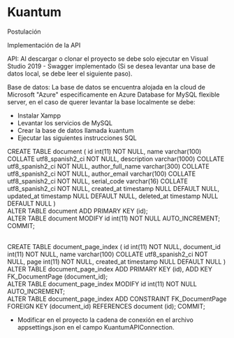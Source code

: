 # Kuantum
Postulación

Implementación de la API

API: Al descargar o clonar el proyecto se debe solo ejecutar en Visual Studio 2019 - Swagger implementado (Si se desea levantar una base de datos local, se debe leer el
siguiente paso).

Base de datos: 
La base de datos se encuentra alojada en la cloud de Microsoft "Azure" especificamente en Azure Database for MySQL flexible server, en el caso de querer levantar la base
localmente se debe:<br/>
- Instalar Xampp<br/>
- Levantar los servicios de MySQL<br/>
- Crear la base de datos llamada kuantum<br/>
- Ejecutar las siguientes instrucciones SQL<br/>
  
CREATE TABLE document (
  id int(11) NOT NULL,
  name varchar(100) COLLATE utf8_spanish2_ci NOT NULL,
  description varchar(1000) COLLATE utf8_spanish2_ci NOT NULL,
  author_full_name varchar(300) COLLATE utf8_spanish2_ci NOT NULL,
  author_email varchar(100) COLLATE utf8_spanish2_ci NOT NULL,
  serial_code varchar(16) COLLATE utf8_spanish2_ci NOT NULL,
  created_at timestamp NULL DEFAULT NULL,
  updated_at timestamp NULL DEFAULT NULL,
  deleted_at timestamp NULL DEFAULT NULL
) <br/>
ALTER TABLE document
  ADD PRIMARY KEY (id);<br/>
ALTER TABLE document
  MODIFY id int(11) NOT NULL AUTO_INCREMENT;
COMMIT;<br/><br/>

CREATE TABLE document_page_index (
  id int(11) NOT NULL,
  document_id int(11) NOT NULL,
  name varchar(100) COLLATE utf8_spanish2_ci NOT NULL,
  page int(11) NOT NULL,
  created_at timestamp NULL DEFAULT NULL
) <br/>
ALTER TABLE document_page_index
  ADD PRIMARY KEY (id),
  ADD KEY FK_DocumentPage (document_id);
<br/>
ALTER TABLE document_page_index
  MODIFY id int(11) NOT NULL AUTO_INCREMENT;
<br/>
ALTER TABLE document_page_index
  ADD CONSTRAINT FK_DocumentPage FOREIGN KEY (document_id) REFERENCES document (id);
COMMIT;<br/>
- Modificar en el proyecto la cadena de conexión en el archivo appsettings.json en el campo KuantumAPIConnection.<br/><br/>

